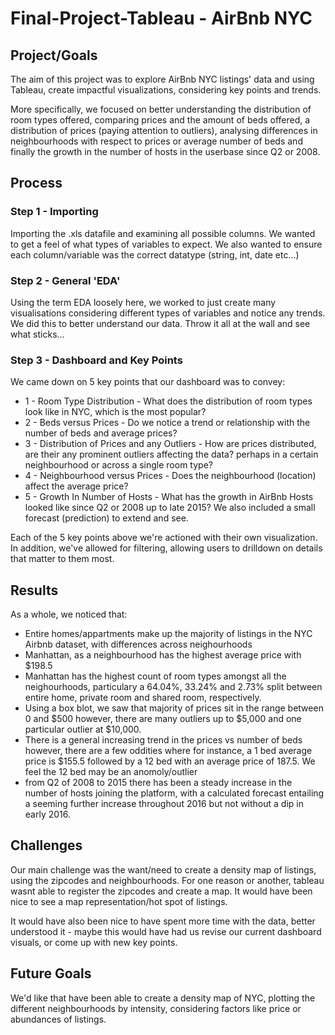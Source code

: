 # Final-Project-Tableau - AirBnb NYC

## Project/Goals
The aim of this project was to explore AirBnb NYC listings' data and using Tableau, create impactful visualizations, considering key points and trends. 

More specifically, we focused on better understanding the distribution of room types offered, comparing prices and the amount of beds offered, a distribution of prices (paying attention to outliers), analysing differences in neighbourhoods with respect to prices or average number of beds and finally the growth in the number of hosts in the userbase since Q2 or 2008.

## Process
### Step 1 - Importing
Importing the .xls datafile and examining all possible columns. We wanted to get a feel of what types of variables to expect. We also wanted to ensure each column/variable was the correct datatype (string, int, date etc...)

### Step 2 - General 'EDA'
Using the term EDA loosely here, we worked to just create many visualisations considering different types of variables and notice any trends. We did this to better understand our data. Throw it all at the wall and see what sticks...

### Step 3 - Dashboard and Key Points
We came down on 5 key points that our dashboard was to convey:

  * 1 - Room Type Distribution - What does the distribution of room types look like in NYC, which is the most popular?
  * 2 - Beds versus Prices - Do we notice a trend or relationship with the number of beds and average prices?
  * 3 - Distribution of Prices and any Outliers - How are prices distributed, are their any prominent outliers affecting the data? perhaps in a certain neighbourhood or across a single room type?
  * 4 - Neighbourhood versus Prices - Does the neighbourhood (location) affect the average price?
  * 5 - Growth In Number of Hosts - What has the growth in AirBnb Hosts looked like since Q2 or 2008 up to late 2015? We also included a small forecast (prediction) to extend and see.

Each of the 5 key points above we're actioned with their own visualization. In addition, we've allowed for filtering, allowing users to drilldown on details that matter to them most.

## Results
As a whole, we noticed that:

  * Entire homes/appartments make up the majority of listings in the NYC Airbnb dataset, with differences across neighourhoods
  * Manhattan, as a neighbourhood has the highest average price with $198.5
  * Manhattan has the highest count of room types amongst all the neighourhoods, particulary a 64.04%, 33.24% and 2.73% split between entire home, private room and shared room, respectively.
  * Using a box blot, we saw that majority of prices sit in the range between 0 and $500 however, there are many outliers up to $5,000 and one particular outlier at $10,000.
  * There is a general increasing trend in the prices vs number of beds however, there are a few oddities where for instance, a 1 bed average price is $155.5 followed by a 12 bed with an average price of 187.5. We feel the 12 bed may be an anomoly/outlier
  * from Q2 of 2008 to 2015 there has been a steady increase in the number of hosts joining the platform, with a calculated forecast entailing a seeming further increase throughout 2016 but not without a dip in early 2016.

## Challenges 
Our main challenge was the want/need to create a density map of listings, using the zipcodes and neighbourhoods. For one reason or another, tableau wasnt able to register the zipcodes and create a map. It would have been nice to see a map representation/hot spot of listings.

It would have also been nice to have spent more time with the data, better understood it - maybe this would have had us revise our current dashboard visuals, or come up with new key points.

## Future Goals
We'd like that have been able to create a density map of NYC, plotting the different neighbourhoods by intensity, considering factors like price or abundances of listings.
